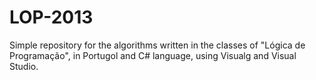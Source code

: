 # LOP-2013
Simple repository for the algorithms written in the classes of "Lógica de Programação", in Portugol and C# language, using Visualg and Visual Studio.
